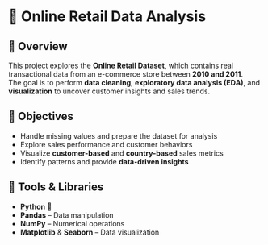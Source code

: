 # 🛒 Online Retail Data Analysis

## 📘 Overview
This project explores the **Online Retail Dataset**, which contains real transactional data from an e-commerce store between **2010 and 2011**.  
The goal is to perform **data cleaning**, **exploratory data analysis (EDA)**, and **visualization** to uncover customer insights and sales trends.


## 🎯 Objectives
- Handle missing values and prepare the dataset for analysis  
- Explore sales performance and customer behaviors  
- Visualize **customer-based** and **country-based** sales metrics  
- Identify patterns and provide **data-driven insights**


## 🧰 Tools & Libraries
- **Python** 🐍  
- **Pandas** – Data manipulation  
- **NumPy** – Numerical operations  
- **Matplotlib** & **Seaborn** – Data visualization 
